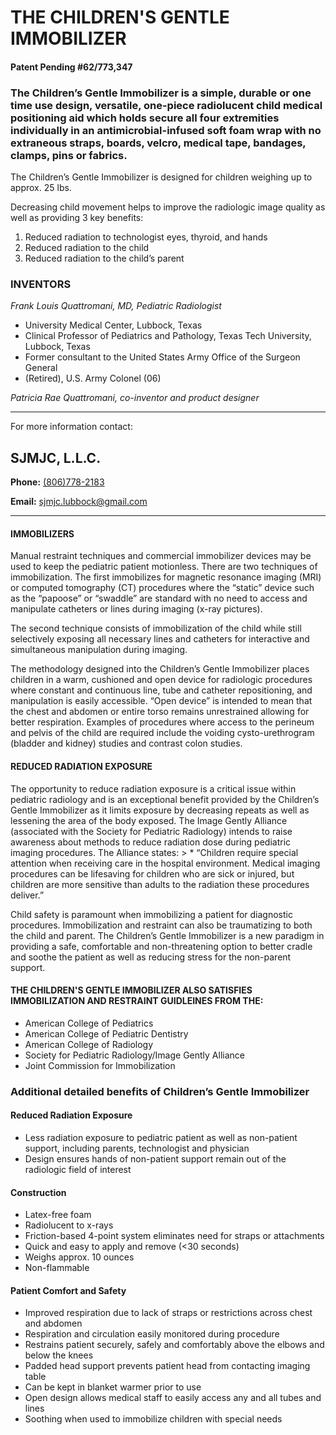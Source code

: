 # THE CHILDREN'S GENTLE IMMOBILIZER
#### Patent Pending #62/773,347

### The Children’s Gentle Immobilizer is a simple, durable or one time use design, versatile, one-piece radiolucent child medical positioning aid which holds secure all four extremities individually in an antimicrobial-infused soft foam wrap with no extraneous straps, boards, velcro, medical tape, bandages, clamps, pins or fabrics.

The Children’s Gentle Immobilizer is designed for children weighing up to approx. 25 lbs.

Decreasing child movement helps to improve the radiologic image quality as well as providing 3 key benefits:

1. Reduced radiation to technologist eyes, thyroid, and hands
2. Reduced radiation to the child
3. Reduced radiation to the child’s parent

### INVENTORS
*Frank Louis Quattromani, MD, Pediatric Radiologist*
* University Medical Center, Lubbock, Texas
* Clinical Professor of Pediatrics and Pathology, Texas Tech University, Lubbock, Texas
* Former consultant to the United States Army Office of the Surgeon General
* (Retired), U.S. Army Colonel (06)

*Patricia Rae Quattromani, co-inventor and product designer*

---

For more information contact:

## SJMJC, L.L.C.
**Phone:** <a href="tel:1-806-778-2183">(806)778-2183</a>

**Email:** <sjmjc.lubbock@gmail.com>

---

#### IMMOBILIZERS
Manual restraint techniques and commercial immobilizer devices may be used to keep the pediatric patient motionless. There are two techniques of immobilization. The first immobilizes for magnetic resonance imaging (MRI) or computed tomography (CT) procedures where the “static” device such as the “papoose” or “swaddle” are standard with no need to access and manipulate catheters or lines during imaging (x-ray pictures).

The second technique consists of immobilization of the child while still selectively exposing all necessary lines and catheters for interactive and simultaneous manipulation during imaging.

The methodology designed into the Children’s Gentle Immobilizer places children in a warm, cushioned and open device for radiologic procedures where constant and continuous line, tube and catheter repositioning, and manipulation is easily accessible. “Open device” is intended to mean that the chest and abdomen or entire torso remains unrestrained allowing for better respiration. Examples of procedures where access to the perineum and pelvis of the child are required include the voiding cysto-urethrogram (bladder and kidney) studies and contrast colon studies.

#### REDUCED RADIATION EXPOSURE

The opportunity to reduce radiation exposure is a critical issue within pediatric radiology and is an exceptional benefit provided by the Children’s Gentle Immobilizer as it limits exposure by decreasing repeats as well as lessening the area of the body exposed. The Image Gently Alliance (associated with the Society for Pediatric Radiology) intends to raise awareness about methods to reduce radiation dose during pediatric imaging procedures. The Alliance states: > * “Children require special attention when receiving care in the hospital environment. Medical imaging procedures can be lifesaving for children who are sick or injured, but children are more sensitive than adults to the radiation these procedures deliver.”

Child safety is paramount when immobilizing a patient for diagnostic procedures. Immobilization and restraint can also be traumatizing to both the child and parent. The Children’s Gentle Immobilizer is a new paradigm in providing a safe, comfortable and non-threatening option to better cradle and soothe the patient as well as reducing stress for the non-parent support.

#### THE CHILDREN'S GENTLE IMMOBILIZER ALSO SATISFIES IMMOBILIZATION AND RESTRAINT GUIDLEINES FROM THE:

- American College of Pediatrics
- American College of Pediatric Dentistry
- American College of Radiology
- Society for Pediatric Radiology/Image Gently Alliance
- Joint Commission for Immobilization


### Additional detailed benefits of Children’s Gentle Immobilizer

#### Reduced Radiation Exposure
- Less radiation exposure to pediatric patient as well as non-patient support, including parents, technologist and physician
- Design ensures hands of non-patient support remain out of the radiologic field of interest

#### Construction
- Latex-free foam
- Radiolucent to x-rays
- Friction-based 4-point system eliminates need for straps or attachments
- Quick and easy to apply and remove (<30 seconds)
- Weighs approx. 10 ounces
- Non-flammable

#### Patient Comfort and Safety
- Improved respiration due to lack of straps or restrictions across chest and abdomen
- Respiration and circulation easily monitored during procedure
- Restrains patient securely, safely and comfortably above the elbows and below the knees
- Padded head support prevents patient head from contacting imaging table
- Can be kept in blanket warmer prior to use
- Open design allows medical staff to easily access any and all tubes and lines
- Soothing when used to immobilize children with special needs
